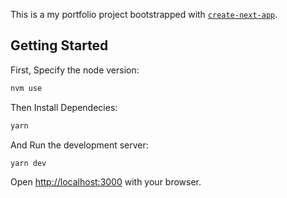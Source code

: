 This is a my portfolio project bootstrapped with [`create-next-app`](https://github.com/vercel/next.js/tree/canary/packages/create-next-app).

## Getting Started

First, Specify the node version:

```bash
nvm use

```

Then Install Dependecies:

```bash
yarn

```

And Run the development server:

```bash
yarn dev

```

Open [http://localhost:3000](http://localhost:3000) with your browser.